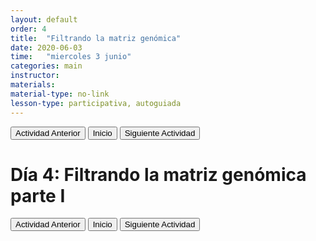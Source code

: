 ```yaml
---
layout: default
order: 4
title:  "Filtrando la matriz genómica"
date: 2020-06-03
time:   "miercoles 3 junio"
categories: main
instructor: 
materials: 
material-type: no-link
lesson-type: participativa, autoguiada
---
```


<a href="https://rdtarvin.github.io/IBS2019_Genomics-of-Biodiversity/main/2019/08/05/01-introduction.html"><button>Actividad Anterior</button></a>		<a href="https://pesalerno.github.io/seminario2020/"><button>Inicio</button></a>    <a href="https://rdtarvin.github.io/IBS2019_Genomics-of-Biodiversity/main/2019/08/05/05-stacks-epi.html"><button>Siguiente Actividad</button></a>

# Día 4: Filtrando la matriz genómica parte I

<a href="https://rdtarvin.github.io/IBS2019_Genomics-of-Biodiversity/main/2019/08/05/01-introduction.html"><button>Actividad Anterior</button></a>		<a href="https://pesalerno.github.io/seminario2020/"><button>Inicio</button></a>    <a href="https://rdtarvin.github.io/IBS2019_Genomics-of-Biodiversity/main/2019/08/05/05-stacks-epi.html"><button>Siguiente Actividad</button></a>

